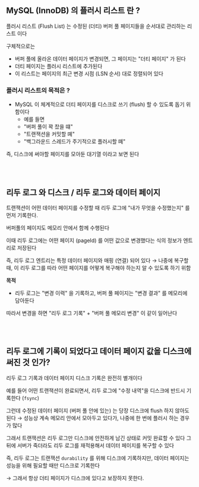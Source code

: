 ## MySQL (InnoDB) 의 플러시 리스트 란 ?

플러시 리스트 (Flush List) 는 수정된 (더티) 버퍼 풀 페이지들을 순서대로 관리하는 리스트 이다

구체적으로는

- 버퍼 풀에 올라온 데이터 페이지가 변경되면, 그 페이지는 "더티 페이지" 가 된다
- 더티 페이지는 플러시 리스트에 추가된다
- 이 리스트는 페이지의 최근 변경 시점 (LSN 순서) 대로 정렬되어 있다

### 플러시 리스트의 목적은 ?

- MySQL 이 체계적으로 더티 페이지를 디스크로 쓰기 (flush) 할 수 있도록 돕기 위함이다
  - 예를 들면
  - "버퍼 풀이 꽉 찼을 떄"
  - "트랜잭션을 커밋할 뗴"
  - "백그라운드 스레드가 주기적으로 플러시할 뗴"

즉, 디스크에 써야할 페이지를 모아둔 대기열 이라고 보면 된다

</br>

</br>

## 리두 로그 와 디스크 / 리두 로그와 데이터 페이지

트랜잭션이 어떤 데이터 페이지를 수정할 때 리두 로그에 "내가 무엇을 수정했는지" 를 먼저 기록한다.

버퍼풀의 페이지도 메모리 안에서 함께 수행된다

이때 리두 로그에는 어떤 페이지 (pageId) 를 어떤 값으로 변경했다는 식의 정보가 엔트리로 저장된다

즉, 리두 로그 엔트리는 특정 데이터 페이지와 매핑 (연결) 되어 있다
→ 나중에 복구할 때, 이 리두 로그를 따라 어떤 페이지를 어떻게 복구해야 하는지 알 수 있도록 하기 위함

**목적**

- 리두 로그는 "변경 이력" 을 기록하고, 버퍼 풀 페이지는 "변경 결과" 를 메모리에 담아둔다

따라서 변경을 하면 "리두 로그 기록" + "버퍼 풀 메모리 변경" 이 같이 일어난다

</br>

</br>

## 리두 로그에 기록이 되었다고 데이터 페이지 값을 디스크에 써진 것 인가?

리두 로그 기록과 데이터 페이지 디스크 기록은 완전히 별개이다

예를 들어 어떤 트랜잭션이 완료되면서, 리두 로그에 "수정 내역"을 디스크에 반드시 기록한다 (`fsync`)

그런데 수정된 데이터 페이지 (버퍼 풀 안에 있는) 는 당장 디스크에 flush 하지 않아도 된다
→ 성능상 계속 메모리 안에서 모아두고 있다가, 나중에 한 번에 플러시 하는 경우가 많다

그래서 트랜잭션은 리두 로그만 디스크에 안전하게 남긴 상태로 커밋 완료할 수 있다
그 뒤에 서버가 죽더라도 리두 로그를 재적용해서 데이터 페이지를 복구할 수 있다

즉, 리두 로그는 트랜잭션 `durability` 를 위해 디스크에 기록하지만, 데이터 페이지는 성능을 위해 필요할 때만
디스크로 기록한다

→ 그래서 항상 더티 페이지가 디스크에 있다고 보장하지 못한다.
